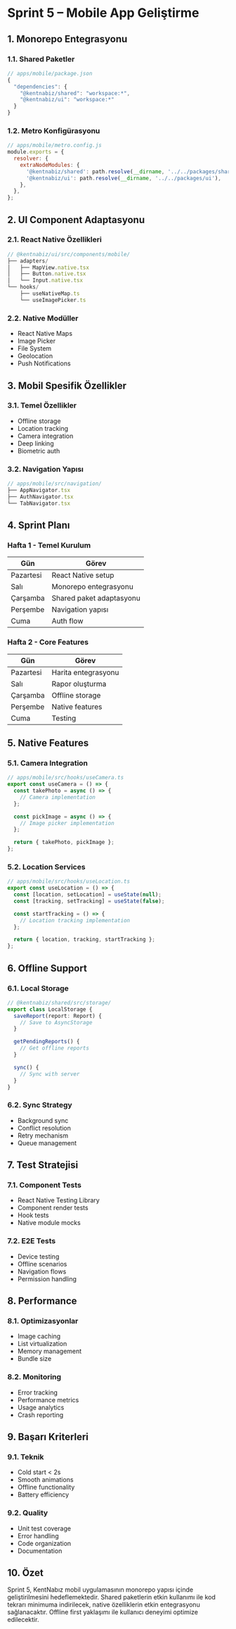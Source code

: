 # Sprint 5 – Mobile App Geliştirme

## 1. Monorepo Entegrasyonu

### 1.1. Shared Paketler

```typescript
// apps/mobile/package.json
{
  "dependencies": {
    "@kentnabiz/shared": "workspace:*",
    "@kentnabiz/ui": "workspace:*"
  }
}
```

### 1.2. Metro Konfigürasyonu

```javascript
// apps/mobile/metro.config.js
module.exports = {
  resolver: {
    extraNodeModules: {
      '@kentnabiz/shared': path.resolve(__dirname, '../../packages/shared'),
      '@kentnabiz/ui': path.resolve(__dirname, '../../packages/ui'),
    },
  },
};
```

## 2. UI Component Adaptasyonu

### 2.1. React Native Özellikleri

```typescript
// @kentnabiz/ui/src/components/mobile/
├── adapters/
│   ├── MapView.native.tsx
│   ├── Button.native.tsx
│   └── Input.native.tsx
└── hooks/
    ├── useNativeMap.ts
    └── useImagePicker.ts
```

### 2.2. Native Modüller

- React Native Maps
- Image Picker
- File System
- Geolocation
- Push Notifications

## 3. Mobil Spesifik Özellikler

### 3.1. Temel Özellikler

- Offline storage
- Location tracking
- Camera integration
- Deep linking
- Biometric auth

### 3.2. Navigation Yapısı

```typescript
// apps/mobile/src/navigation/
├── AppNavigator.tsx
├── AuthNavigator.tsx
└── TabNavigator.tsx
```

## 4. Sprint Planı

### Hafta 1 - Temel Kurulum

| Gün       | Görev                    |
| --------- | ------------------------ |
| Pazartesi | React Native setup       |
| Salı      | Monorepo entegrasyonu    |
| Çarşamba  | Shared paket adaptasyonu |
| Perşembe  | Navigation yapısı        |
| Cuma      | Auth flow                |

### Hafta 2 - Core Features

| Gün       | Görev               |
| --------- | ------------------- |
| Pazartesi | Harita entegrasyonu |
| Salı      | Rapor oluşturma     |
| Çarşamba  | Offline storage     |
| Perşembe  | Native features     |
| Cuma      | Testing             |

## 5. Native Features

### 5.1. Camera Integration

```typescript
// apps/mobile/src/hooks/useCamera.ts
export const useCamera = () => {
  const takePhoto = async () => {
    // Camera implementation
  };

  const pickImage = async () => {
    // Image picker implementation
  };

  return { takePhoto, pickImage };
};
```

### 5.2. Location Services

```typescript
// apps/mobile/src/hooks/useLocation.ts
export const useLocation = () => {
  const [location, setLocation] = useState(null);
  const [tracking, setTracking] = useState(false);

  const startTracking = () => {
    // Location tracking implementation
  };

  return { location, tracking, startTracking };
};
```

## 6. Offline Support

### 6.1. Local Storage

```typescript
// @kentnabiz/shared/src/storage/
export class LocalStorage {
  saveReport(report: Report) {
    // Save to AsyncStorage
  }

  getPendingReports() {
    // Get offline reports
  }

  sync() {
    // Sync with server
  }
}
```

### 6.2. Sync Strategy

- Background sync
- Conflict resolution
- Retry mechanism
- Queue management

## 7. Test Stratejisi

### 7.1. Component Tests

- React Native Testing Library
- Component render tests
- Hook tests
- Native module mocks

### 7.2. E2E Tests

- Device testing
- Offline scenarios
- Navigation flows
- Permission handling

## 8. Performance

### 8.1. Optimizasyonlar

- Image caching
- List virtualization
- Memory management
- Bundle size

### 8.2. Monitoring

- Error tracking
- Performance metrics
- Usage analytics
- Crash reporting

## 9. Başarı Kriterleri

### 9.1. Teknik

- Cold start < 2s
- Smooth animations
- Offline functionality
- Battery efficiency

### 9.2. Quality

- Unit test coverage
- Error handling
- Code organization
- Documentation

## 10. Özet

Sprint 5, KentNabız mobil uygulamasının monorepo yapısı içinde geliştirilmesini hedeflemektedir. Shared paketlerin etkin kullanımı ile kod tekrarı minimuma indirilecek, native özelliklerin etkin entegrasyonu sağlanacaktır. Offline first yaklaşımı ile kullanıcı deneyimi optimize edilecektir.
